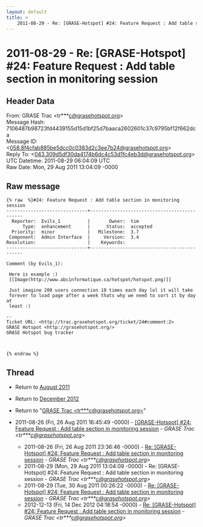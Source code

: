 ```yaml
---
layout: default
title: >
    2011-08-29 - Re: [GRASE-Hotspot] #24: Feature Request : Add table section in monitoring session
---
```


# 2011-08-29 - Re: [GRASE-Hotspot] #24: Feature Request : Add table section in monitoring session

## Header Data

From: GRASE Trac \<tr***c@grasehotspot.org\><br>
Message Hash: 7106487b98723fd4439155d15d1bf25d7baaca2602601c37c9795bf12f662dca<br>
Message ID: \<058.8f4cfab885be5dcc0c0383d2c3ee7b24@grasehotspot.org\><br>
Reply To: \<043.309d5df30da4174b6dc4c53d1fc4eb3d@grasehotspot.org\><br>
UTC Datetime: 2011-08-29 06:04:09 UTC<br>
Raw Date: Mon, 29 Aug 2011 13:04:09 -0000<br>

## Raw message

```
{% raw  %}#24: Feature Request : Add table section in monitoring session
------------------------------+---------------------------------------------
  Reporter:  Evils_1          |       Owner:  tim     
      Type:  enhancement      |      Status:  accepted
  Priority:  minor            |   Milestone:  3.7     
 Component:  Admin Interface  |     Version:  3.4     
Resolution:                   |    Keywords:          
------------------------------+---------------------------------------------

Comment (by Evils_1):

 Here is example :)
 [[Image(http://www.abcinformatique.ca/hotspot/hotspot.png)]]

 Just imagine 200 users connection 10 times each day lol it will take
 forever to load page after a week thats why we need to sort it by day at
 least :)

-- 
Ticket URL: <http://trac.grasehotspot.org/ticket/24#comment:2>
GRASE Hotspot <http://grasehotspot.org/>
GRASE Hotspot bug tracker



{% endraw %}
```

## Thread

+ Return to [August 2011](/archive/2011/08)
+ Return to [December 2012](/archive/2012/12)

+ Return to "[GRASE Trac <tr***c<span>@</span>grasehotspot.org>](/authors/tr___c_at_grasehotspot_org)"

+ 2011-08-26 (Fri, 26 Aug 2011 16:45:49 -0000) - [[GRASE-Hotspot] #24: Feature Request : Add table section in monitoring session](/archive/2011/08/e1cda3a639334f9fd1590a8bd50195c275fe2301fd05b7c37260f6631a87f449) - _GRASE Trac \<tr***c@grasehotspot.org\>_
  + 2011-08-26 (Fri, 26 Aug 2011 23:36:46 -0000) - [Re: [GRASE-Hotspot] #24: Feature Request : Add table section in monitoring session](/archive/2011/08/65274d2f942b160c4e80dee1704b26b65896f90923708267d070501e7396c96a) - _GRASE Trac \<tr***c@grasehotspot.org\>_
  + 2011-08-29 (Mon, 29 Aug 2011 13:04:09 -0000) - Re: [GRASE-Hotspot] #24: Feature Request : Add table section in monitoring session - _GRASE Trac \<tr***c@grasehotspot.org\>_
  + 2011-08-29 (Tue, 30 Aug 2011 00:26:22 -0000) - [Re: [GRASE-Hotspot] #24: Feature Request : Add table section in monitoring session](/archive/2011/08/16e49f6c6fec86ddff13613c2a5c434b9c17be71b900dbda720352a6c09f605c) - _GRASE Trac \<tr***c@grasehotspot.org\>_
  + 2012-12-13 (Fri, 14 Dec 2012 04:18:54 -0000) - [Re: [GRASE-Hotspot] #24: Feature Request : Add table section in monitoring session](/archive/2012/12/05c4f36bb9380dd6cc6f06abe98239c0d1d62196432104fe3e465fe211622e2b) - _GRASE Trac \<tr***c@grasehotspot.org\>_

